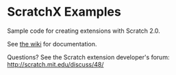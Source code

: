 ScratchX Examples
=================

Sample code for creating extensions with Scratch 2.0.

See [the wiki](https://github.com/LLK/scratchx/wiki) for documentation.

Questions? See the Scratch extension developer's forum:
http://scratch.mit.edu/discuss/48/
